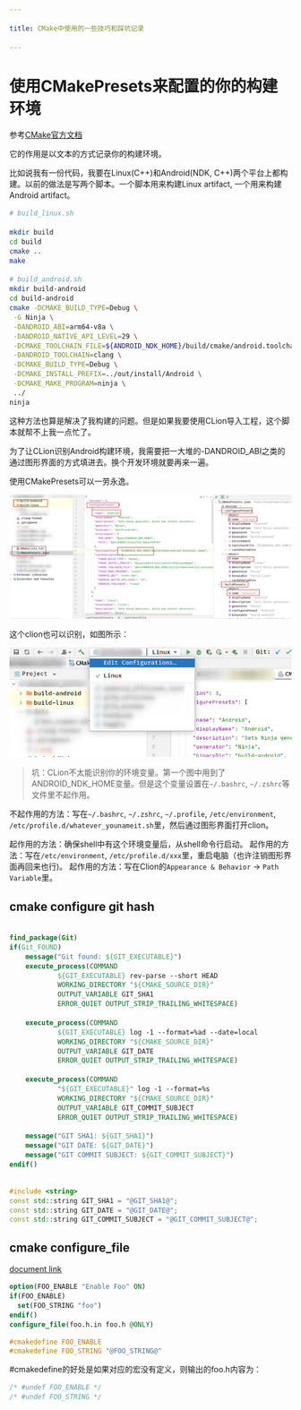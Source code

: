 ```yaml
---

title: CMake中使用的一些技巧和踩坑记录

---
```



# 使用CMakePresets来配置的你的构建环境

参考[CMake官方文档](https://cmake.org/cmake/help/latest/manual/cmake-presets.7.html)

它的作用是以文本的方式记录你的构建环境。

比如说我有一份代码，我要在Linux(C++)和Android(NDK, C++)两个平台上都构建。以前的做法是写两个脚本。一个脚本用来构建Linux artifact, 一个用来构建Android artifact。

```bash
# build_linux.sh

mkdir build
cd build
cmake ..
make

# build_android.sh
mkdir build-android
cd build-android
cmake -DCMAKE_BUILD_TYPE=Debug \
 -G Ninja \
 -DANDROID_ABI=arm64-v8a \
 -DANDROID_NATIVE_API_LEVEL=29 \
 -DCMAKE_TOOLCHAIN_FILE=${ANDROID_NDK_HOME}/build/cmake/android.toolchain.cmake \
 -DANDROID_TOOLCHAIN=clang \
 -DCMAKE_BUILD_TYPE=Debug \
 -DCMAKE_INSTALL_PREFIX=../out/install/Android \
 -DCMAKE_MAKE_PROGRAM=ninja \
 ../
ninja

```

这种方法也算是解决了我构建的问题。但是如果我要使用CLion导入工程，这个脚本就帮不上我一点忙了。

为了让CLion识别Android构建环境，我需要把一大堆的-DANDROID_ABI之类的通过图形界面的方式填进去。换个开发环境就要再来一遍。

使用CMakePresets可以一劳永逸。

![CMakePresets](assets/cmake%20presets.png)

这个clion也可以识别，如图所示：

![CMakePresets Clion识别](assets/cmake_presets_clion.png)

> 坑：CLion不太能识别你的环境变量。第一个图中用到了ANDROID_NDK_HOME变量。但是这个变量设置在`~/.bashrc`, `~/.zshrc`等文件里不起作用。

不起作用的方法：写在`~/.bashrc`, `~/.zshrc`,  `~/.profile`, `/etc/environment`, `/etc/profile.d/whatever_younameit.sh`里，然后通过图形界面打开clion。

起作用的方法：确保shell中有这个环境变量后，从shell命令行启动。
起作用的方法：写在`/etc/environment`, `/etc/profile.d/xxx`里，重启电脑（也许注销图形界面再回来也行)。
起作用的方法：写在Clion的`Appearance & Behavior` -> `Path Variable`里。

## cmake configure git hash


```cmake

find_package(Git)
if(Git_FOUND)
    message("Git found: ${GIT_EXECUTABLE}")
    execute_process(COMMAND
            ${GIT_EXECUTABLE} rev-parse --short HEAD
            WORKING_DIRECTORY "${CMAKE_SOURCE_DIR}"
            OUTPUT_VARIABLE GIT_SHA1
            ERROR_QUIET OUTPUT_STRIP_TRAILING_WHITESPACE)

    execute_process(COMMAND
            ${GIT_EXECUTABLE} log -1 --format=%ad --date=local
            WORKING_DIRECTORY "${CMAKE_SOURCE_DIR}"
            OUTPUT_VARIABLE GIT_DATE
            ERROR_QUIET OUTPUT_STRIP_TRAILING_WHITESPACE)

    execute_process(COMMAND
            "${GIT_EXECUTABLE}" log -1 --format=%s
            WORKING_DIRECTORY "${CMAKE_SOURCE_DIR}"
            OUTPUT_VARIABLE GIT_COMMIT_SUBJECT
            ERROR_QUIET OUTPUT_STRIP_TRAILING_WHITESPACE)

    message("GIT SHA1: ${GIT_SHA1}")
    message("GIT DATE: ${GIT_DATE}")
    message("GIT COMMIT SUBJECT: ${GIT_COMMIT_SUBJECT}")
endif()


```


```cpp {filename=src/common/version.h.in}

#include <string>
const std::string GIT_SHA1 = "@GIT_SHA1@";
const std::string GIT_DATE = "@GIT_DATE@";
const std::string GIT_COMMIT_SUBJECT = "@GIT_COMMIT_SUBJECT@";

```

## cmake configure_file

[document link](https://cmake.org/cmake/help/latest/command/configure_file.html)

```cmake
option(FOO_ENABLE "Enable Foo" ON)
if(FOO_ENABLE)
  set(FOO_STRING "foo")
endif()
configure_file(foo.h.in foo.h @ONLY)
```

```cpp {filename=foo.h.in}
#cmakedefine FOO_ENABLE
#cmakedefine FOO_STRING "@FOO_STRING@"

```

#cmakedefine的好处是如果对应的宏没有定义，则输出的foo.h内容为：

```cpp {filename=foo.h}
/* #undef FOO_ENABLE */
/* #undef FOO_STRING */
```




